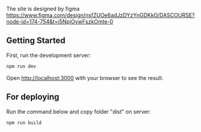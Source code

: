 The site is designed by figma https://www.figma.com/design/nsfZUOe6adJzDYzYnGDKkO/DASCOURSE?node-id=174-754&t=i5NpjOywFszkOmte-0

## Getting Started
First, run the development server:
```bash
npm run dev
```

Open [http://localhost:3000](http://localhost:3000) with your browser to see the result.


## For deploying
Run the command below and copy folder "dist" on server:
```bash
npm run build
```
